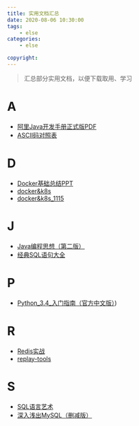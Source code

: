 ```yaml
---
title: 实用文档汇总
date: 2020-08-06 10:30:00
tags:    
    - else
categories:
    - else

copyright: 
---
```




> 汇总部分实用文档，以便下载取用、学习



<!-- more -->



# A

- [阿里Java开发手册正式版PDF](/assets/files/docs/Ali-java-handbook.pdf)
- [ASCII码对照表](/assets/files/docs/ASCII码对照表.pdf)

# D

- [Docker基础总结PPT](/assets/files/docs/Docker-basic.pptx)
- [docker&k8s](/assets/files/docker&k8s.zip)
- [docker&k8s_1115](/assets/files/docker&k8s_1115.zip)

# J

- [Java编程思想（第二版）](/assets/files/docs/Java编程思想（第二版）.chm)
- [经典SQL语句大全](/assets/files/docs/经典SQL语句大全.doc)

# P

- [Python_3.4_入门指南（官方中文版）](/assets/files/docs/Python_3.4_入门指南（官方中文版）.pdf))

# R

- [Redis实战](/assets/files/docs/Redis实战.pdf)
- [replay-tools](/assets/files/replay-tools.zip)

# S

- [SQL语言艺术](/assets/files/docs/the-art-of-sql.pdf)
- [深入浅出MySQL（删减版）](/assets/files/docs/深入浅出MySQL（删减版）.pdf)